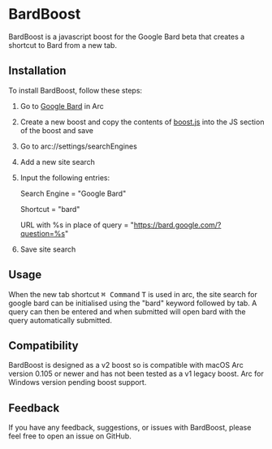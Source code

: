 # BardBoost
BardBoost is a javascript boost for the Google Bard beta that creates a shortcut to Bard from a new tab.
## Installation
To install BardBoost, follow these steps:

1. Go to [Google Bard](https://bard.google.com/) in Arc
2. Create a new boost and copy the contents of [boost.js](https://github.com/fc1018/bardboost/blob/master/boost.js) into the JS section of the boost and save
3. Go to arc://settings/searchEngines
4. Add a new site search
5. Input the following entries:
   
     Search Engine = "Google Bard"
   
     Shortcut = "bard"
   
     URL with %s in place of query = "https://bard.google.com/?question=%s"
7. Save site search

## Usage
When the new tab shortcut <kbd>⌘ Command</kbd> <kbd>T</kbd> is used in arc, the site search for 
google bard can be initialised using the "bard" keyword followed by tab. A query can then be entered and when submitted will open bard with the query
automatically submitted.

## Compatibility
BardBoost is designed as a v2 boost so is compatible with macOS Arc version 0.105 or newer and has not been tested as a v1 legacy boost.
Arc for Windows version pending boost support.
## Feedback
If you have any feedback, suggestions, or issues with BardBoost, please feel free to open an issue on GitHub.
